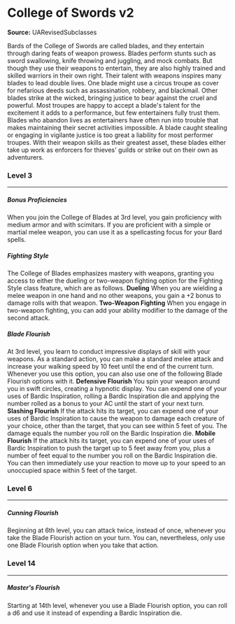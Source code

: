 # College of Swords v2

**Source:** UARevisedSubclasses

Bards of the College of Swords are called blades, and they entertain through daring feats of weapon prowess. Blades perform stunts such as sword swallowing, knife throwing and juggling, and mock combats. But though they use their weapons to entertain, they are also highly trained and skilled warriors in their own right.
Their talent with weapons inspires many blades to lead double lives. One blade might use a circus troupe as cover for nefarious deeds such as assassination, robbery, and blackmail. Other blades strike at the wicked, bringing justice to bear against the cruel and powerful. Most troupes are happy to accept a blade's talent for the excitement it adds to a performance, but few entertainers fully trust them.
Blades who abandon lives as entertainers have often run into trouble that makes maintaining their secret activities impossible. A blade caught stealing or engaging in vigilante justice is too great a liability for most performer troupes. With their weapon skills as their greatest asset, these blades either take up work as enforcers for thieves' guilds or strike out on their own as adventurers.

### Level 3
---
##### **Bonus Proficiencies**
When you join the College of Blades at 3rd level, you gain proficiency with medium armor and with scimitars. If you are proficient with a simple or martial melee weapon, you can use it as a spellcasting focus for your Bard spells.

##### **Fighting Style**
The College of Blades emphasizes mastery with weapons, granting you access to either the dueling or two-weapon fighting option for the Fighting Style class feature, which are as follows.
**Dueling**
When you are wielding a melee weapon in one hand and no other weapons, you gain a +2 bonus to damage rolls with that weapon.
**Two-Weapon Fighting**
When you engage in two-weapon fighting, you can add your ability modifier to the damage of the second attack.

##### **Blade Flourish**
At 3rd level, you learn to conduct impressive displays of skill with your weapons. As a standard action, you can make a standard melee attack and increase your walking speed by 10 feet until the end of the current turn. Whenever you use this option, you can also use one of the following Blade Flourish options with it.
**Defensive Flourish**
You spin your weapon around you in swift circles, creating a hypnotic display. You can expend one of your uses of Bardic Inspiration, rolling a Bardic Inspiration die and applying the number rolled as a bonus to your AC until the start of your next turn.
**Slashing Flourish**
If the attack hits its target, you can expend one of your uses of Bardic Inspiration to cause the weapon to damage each creature of your choice, other than the target, that you can see within 5 feet of you. The damage equals the number you roll on the Bardic Inspiration die.
**Mobile Flourish**
If the attack hits its target, you can expend one of your uses of Bardic Inspiration to push the target up to 5 feet away from you, plus a number of feet equal to the number you roll on the Bardic Inspiration die. You can then immediately use your reaction to move up to your speed to an unoccupied space within 5 feet of the target.

### Level 6
---
##### **Cunning Flourish**
Beginning at 6th level, you can attack twice, instead of once, whenever you take the Blade Flourish action on your turn. You can, nevertheless, only use one Blade Flourish option when you take that action.

### Level 14
---
##### **Master's Flourish**
Starting at 14th level, whenever you use a Blade Flourish option, you can roll a d6 and use it instead of expending a Bardic Inspiration die.